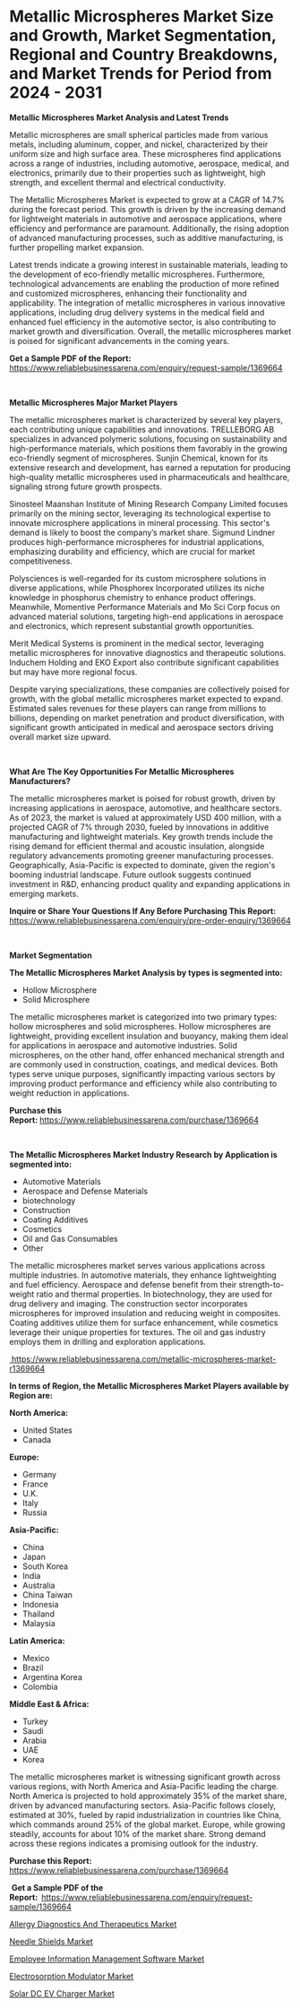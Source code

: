 <p><h1>Metallic Microspheres Market Size and Growth, Market Segmentation, Regional and Country Breakdowns, and Market Trends for Period from 2024 -  2031</h1></p><p><strong>Metallic Microspheres Market Analysis and Latest Trends</strong></p>
<p><p>Metallic microspheres are small spherical particles made from various metals, including aluminum, copper, and nickel, characterized by their uniform size and high surface area. These microspheres find applications across a range of industries, including automotive, aerospace, medical, and electronics, primarily due to their properties such as lightweight, high strength, and excellent thermal and electrical conductivity. </p><p>The Metallic Microspheres Market is expected to grow at a CAGR of 14.7% during the forecast period. This growth is driven by the increasing demand for lightweight materials in automotive and aerospace applications, where efficiency and performance are paramount. Additionally, the rising adoption of advanced manufacturing processes, such as additive manufacturing, is further propelling market expansion. </p><p>Latest trends indicate a growing interest in sustainable materials, leading to the development of eco-friendly metallic microspheres. Furthermore, technological advancements are enabling the production of more refined and customized microspheres, enhancing their functionality and applicability. The integration of metallic microspheres in various innovative applications, including drug delivery systems in the medical field and enhanced fuel efficiency in the automotive sector, is also contributing to market growth and diversification. Overall, the metallic microspheres market is poised for significant advancements in the coming years.</p></p>
<p><strong>Get a Sample PDF of the Report:&nbsp;</strong> <a href="https://www.reliablebusinessarena.com/enquiry/request-sample/1369664?utm_campaign=1766&utm_medium=2&utm_source=Github&utm_content=ia&utm_term=06122024&utm_id=metallic-microspheres">https://www.reliablebusinessarena.com/enquiry/request-sample/1369664</a></p>
<p>&nbsp;</p>
<p><strong>Metallic Microspheres Major Market Players</strong></p>
<p><p>The metallic microspheres market is characterized by several key players, each contributing unique capabilities and innovations. TRELLEBORG AB specializes in advanced polymeric solutions, focusing on sustainability and high-performance materials, which positions them favorably in the growing eco-friendly segment of microspheres. Sunjin Chemical, known for its extensive research and development, has earned a reputation for producing high-quality metallic microspheres used in pharmaceuticals and healthcare, signaling strong future growth prospects.</p><p>Sinosteel Maanshan Institute of Mining Research Company Limited focuses primarily on the mining sector, leveraging its technological expertise to innovate microsphere applications in mineral processing. This sector's demand is likely to boost the company’s market share. Sigmund Lindner produces high-performance microspheres for industrial applications, emphasizing durability and efficiency, which are crucial for market competitiveness.</p><p>Polysciences is well-regarded for its custom microsphere solutions in diverse applications, while Phosphorex Incorporated utilizes its niche knowledge in phosphorus chemistry to enhance product offerings. Meanwhile, Momentive Performance Materials and Mo Sci Corp focus on advanced material solutions, targeting high-end applications in aerospace and electronics, which represent substantial growth opportunities.</p><p>Merit Medical Systems is prominent in the medical sector, leveraging metallic microspheres for innovative diagnostics and therapeutic solutions. Induchem Holding and EKO Export also contribute significant capabilities but may have more regional focus.</p><p>Despite varying specializations, these companies are collectively poised for growth, with the global metallic microspheres market expected to expand. Estimated sales revenues for these players can range from millions to billions, depending on market penetration and product diversification, with significant growth anticipated in medical and aerospace sectors driving overall market size upward.</p></p>
<p>&nbsp;</p>
<p><strong>What Are The Key Opportunities For Metallic Microspheres Manufacturers?</strong></p>
<p><p>The metallic microspheres market is poised for robust growth, driven by increasing applications in aerospace, automotive, and healthcare sectors. As of 2023, the market is valued at approximately USD 400 million, with a projected CAGR of 7% through 2030, fueled by innovations in additive manufacturing and lightweight materials. Key growth trends include the rising demand for efficient thermal and acoustic insulation, alongside regulatory advancements promoting greener manufacturing processes. Geographically, Asia-Pacific is expected to dominate, given the region's booming industrial landscape. Future outlook suggests continued investment in R&D, enhancing product quality and expanding applications in emerging markets.</p></p>
<p><strong>Inquire or Share Your Questions If Any Before Purchasing This Report:</strong> <a href="https://www.reliablebusinessarena.com/enquiry/pre-order-enquiry/1369664?utm_campaign=1766&utm_medium=2&utm_source=Github&utm_content=ia&utm_term=06122024&utm_id=metallic-microspheres">https://www.reliablebusinessarena.com/enquiry/pre-order-enquiry/1369664</a></p>
<p>&nbsp;</p>
<p><strong>Market Segmentation</strong></p>
<p><strong>The Metallic Microspheres Market Analysis by types is segmented into:</strong></p>
<p><ul><li>Hollow Microsphere</li><li>Solid Microsphere</li></ul></p>
<p><p>The metallic microspheres market is categorized into two primary types: hollow microspheres and solid microspheres. Hollow microspheres are lightweight, providing excellent insulation and buoyancy, making them ideal for applications in aerospace and automotive industries. Solid microspheres, on the other hand, offer enhanced mechanical strength and are commonly used in construction, coatings, and medical devices. Both types serve unique purposes, significantly impacting various sectors by improving product performance and efficiency while also contributing to weight reduction in applications.</p></p>
<p><strong>Purchase this Report:&nbsp;</strong><a href="https://www.reliablebusinessarena.com/purchase/1369664?utm_campaign=1766&utm_medium=2&utm_source=Github&utm_content=ia&utm_term=06122024&utm_id=metallic-microspheres">https://www.reliablebusinessarena.com/purchase/1369664</a></p>
<p>&nbsp;</p>
<p><strong>The Metallic Microspheres Market Industry Research by Application is segmented into:</strong></p>
<p><ul><li>Automotive Materials</li><li>Aerospace and Defense Materials</li><li>biotechnology</li><li>Construction</li><li>Coating Additives</li><li>Cosmetics</li><li>Oil and Gas Consumables</li><li>Other</li></ul></p>
<p><p>The metallic microspheres market serves various applications across multiple industries. In automotive materials, they enhance lightweighting and fuel efficiency. Aerospace and defense benefit from their strength-to-weight ratio and thermal properties. In biotechnology, they are used for drug delivery and imaging. The construction sector incorporates microspheres for improved insulation and reducing weight in composites. Coating additives utilize them for surface enhancement, while cosmetics leverage their unique properties for textures. The oil and gas industry employs them in drilling and exploration applications.</p></p>
<p><a href="https://www.reliablebusinessarena.com/metallic-microspheres-market-r1369664?utm_campaign=1766&utm_medium=2&utm_source=Github&utm_content=ia&utm_term=06122024&utm_id=metallic-microspheres">&nbsp;https://www.reliablebusinessarena.com/metallic-microspheres-market-r1369664</a></p>
<p><strong>In terms of Region, the Metallic Microspheres Market Players available by Region are:</strong></p>
<p>
    <p> <strong> North America: </strong>
        <ul>
            <li>United States</li>
            <li>Canada</li>
        </ul>
        </p> 
    <p> <strong> Europe: </strong>
        <ul>
            <li>Germany</li>
            <li>France</li>
            <li>U.K.</li>
            <li>Italy</li>
            <li>Russia</li>
        </ul>
        </p> 
    <p> <strong> Asia-Pacific: </strong>
        <ul>
            <li>China</li>
            <li>Japan</li>
            <li>South Korea</li>
            <li>India</li>
            <li>Australia</li>
            <li>China Taiwan</li>
            <li>Indonesia</li>
            <li>Thailand</li>
            <li>Malaysia</li>
        </ul>
        </p> 
    <p> <strong> Latin America: </strong>
        <ul>
            <li>Mexico</li>
            <li>Brazil</li>
            <li>Argentina Korea</li>
            <li>Colombia</li>
        </ul>
        </p> 
    <p> <strong> Middle East & Africa: </strong>
        <ul>
            <li>Turkey</li>
            <li>Saudi</li>
            <li>Arabia</li>
            <li>UAE</li>
            <li>Korea</li>
        </ul>
    </p>
    </p>
<p><p>The metallic microspheres market is witnessing significant growth across various regions, with North America and Asia-Pacific leading the charge. North America is projected to hold approximately 35% of the market share, driven by advanced manufacturing sectors. Asia-Pacific follows closely, estimated at 30%, fueled by rapid industrialization in countries like China, which commands around 25% of the global market. Europe, while growing steadily, accounts for about 10% of the market share. Strong demand across these regions indicates a promising outlook for the industry.</p></p>
<p><strong>Purchase this Report: </strong><a href="https://www.reliablebusinessarena.com/purchase/1369664?utm_campaign=1766&utm_medium=2&utm_source=Github&utm_content=ia&utm_term=06122024&utm_id=metallic-microspheres">https://www.reliablebusinessarena.com/purchase/1369664</a></p>
<p>&nbsp;<strong>Get a Sample PDF of the Report:&nbsp;&nbsp;</strong><a href="https://www.reliablebusinessarena.com/enquiry/request-sample/1369664?utm_campaign=1766&utm_medium=2&utm_source=Github&utm_content=ia&utm_term=06122024&utm_id=metallic-microspheres">https://www.reliablebusinessarena.com/enquiry/request-sample/1369664</a></p>
<p><strong></strong></p>
<p><p><a href="https://www.linkedin.com/pulse/allergy-diagnostics-therapeutics-report-industry-analysis-xnf5e?utm_campaign=1766&utm_medium=2&utm_source=Github&utm_content=ia&utm_term=06122024&utm_id=metallic-microspheres">Allergy Diagnostics And Therapeutics Market</a></p><p><a href="https://www.linkedin.com/pulse/the-hashub-gdiff?utm_campaign=1766&utm_medium=2&utm_source=Github&utm_content=ia&utm_term=06122024&utm_id=metallic-microspheres">Needle Shields Market</a></p><p><a href="https://www.linkedin.com/pulse/global-regional-mark-research-ysece?utm_campaign=1766&utm_medium=2&utm_source=Github&utm_content=ia&utm_term=06122024&utm_id=metallic-microspheres">Employee Information Management Software Market</a></p><p><a href="https://issuu.com/reportprime-2/docs/electrosorption-modulator-market-size-2030.pptx?utm_campaign=1766&utm_medium=2&utm_source=Github&utm_content=ia&utm_term=06122024&utm_id=metallic-microspheres">Electrosorption Modulator Market</a></p><p><a href="https://issuu.com/reportprime-2/docs/solar-dc-ev-charger-market-size-2030.pptx?utm_campaign=1766&utm_medium=2&utm_source=Github&utm_content=ia&utm_term=06122024&utm_id=metallic-microspheres">Solar DC EV Charger Market</a></p></p>